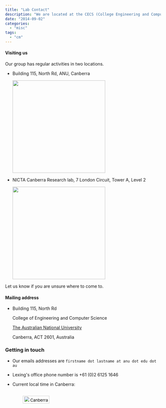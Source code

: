 ```yaml
---
title: "Lab Contact"
description: "We are located at the CECS (College Engineering and Computer Science) precint on ANU Campus."
date: "2014-09-02"
categories:
  - "misc"
tags:
  - "cm"
---
```


<!--more-->

#### Visiting us

Our group has regular activities in two locations. 

* Building 115, North Rd, ANU, Canberra

	<a href="http://maps.google.com/maps?q=RSISE+Building,+Acton,+Australian+Capital+Territory,+Australia&hl=en&sll=37.0625,-95.677068&sspn=61.799062,83.144531&oq=RSISE+building,+&hq=RSISE+Building,&hnear=Acton+Australian+Capital+Territory,+Australia&t=m&z=17">
	<img src="/img/map.png" width=300></a>

* NICTA Canberra Research lab, 7 London Circuit, Tower A, Level 2

	<a href="https://www.google.com.au/maps/place/NICTA+Canberra+Research+Laboratory,+7+London+Circuit,+Canberra+ACT+2601/@-35.2817859,149.122834,17z/data=!3m1!4b1!4m2!3m1!1s0x6b164d4228bd70ab:0x2cb10a2c88b28955">
	<img src="/img/map_nicta.png" width=300></a>

Let us know if you are unsure where to come to. 

#### Mailing address

* Building 115, North Rd
 
	College of Engineering and Computer Science

  	[The Australian National University](http://anu.edu.au)

  	Canberra, ACT 2601, Australia

### Getting in touch 
		
* Our emails addresses are ``firstname dot lastname at anu dot edu dot au``

* Lexing's office phone number is +61 (0)2 6125 1646

<!--* [Here](http://www.timeanddate.com/worldclock/city.html?n=57) is the current local time in Canberra -->

<!--* <a href="http://time.is/Canberra" id="time_is_link" rel="nofollow">Current local time in Canberra:</a>-->
<!--<span id="Canberra_z60b" style="font-size:36px"></span>-->
<!--<script src="http://widget.time.is/t.js"></script>-->
<!--<script>-->
<!--time_is_widget.init({Canberra_z60b:{}});-->
<!--</script>-->

* Current local time in Canberra:
<div style="margin: 15px 0px 0px; display: inline-block; text-align: center; width: 200px;"><noscript><div style="display: inline-block; padding: 2px 4px; margin: 0px 0px 5px; border: 1px solid rgb(204, 204, 204); text-align: center; background-color: rgb(255, 255, 255);"><a style="text-decoration: none; font-size: 13px; color: rgb(0, 0, 0);" href="http://localtimes.info/Oceania/Australia/Australian_Capital_Territory/Canberra/"><img src="http://localtimes.info/images/countries/au.png"="" border=0="" style="border:0;margin:0;padding:0"=""> Canberra</a></div></noscript><script src="http://localtimes.info/clock.php?continent=Oceania&country=Australia&province=Australian Capital Territory&city=Canberra&cp1_Hex=000000&cp2_Hex=FFFFFF&cp3_Hex=000000&fwdt=200&ham=0&hbg=0&hfg=0&sid=0&mon=0&wek=0&wkf=0&sep=0&widget_number=1000" type="text/javascript"></script></div>
